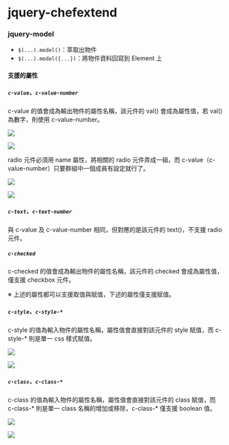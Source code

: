 # jquery-chefextend

### jquery-model

- `$(...).model()`：萃取出物件
- `$(...).model({...})`：將物件資料回寫到 Element 上

#### 支援的屬性

##### `c-value`、`c-value-number`

c-value 的值會成為輸出物件的屬性名稱，該元件的 val() 會成為屬性值，若 val() 為數字，則使用 c-value-number。

![](https://i.imgur.com/7GMYAUl.png)

![](https://i.imgur.com/PRKhNBy.png)

radio 元件必須用 name 屬性，將相關的 radio 元件弄成一組，而 c-value（c-value-number）只要群組中一個成員有設定就行了。

![](https://i.imgur.com/Xi9f2OG.png)

![](https://i.imgur.com/KNghZ9v.png)

##### `c-text`、`c-text-number`

與 c-value 及 c-value-number 相同，但對應的是該元件的 text()，不支援 radio 元件。

##### `c-checked`

c-checked 的值會成為輸出物件的屬性名稱，該元件的 checked 會成為屬性值，僅支援 checkbox 元件。

※ 上述的屬性都可以支援取值與賦值，下述的屬性僅支援賦值。

##### `c-style`、`c-style-*`

c-style 的值為輸入物件的屬性名稱，屬性值會直接對該元件的 style 賦值，而 c-style-* 則是單一 css 樣式賦值。

![](https://i.imgur.com/2VBmITy.png)

![](https://i.imgur.com/4srjRtg.png)

##### `c-class`、`c-class-*`

c-class 的值為輸入物件的屬性名稱，屬性值會直接對該元件的 class 賦值，而 c-class-* 則是單一 class 名稱的增加或移除，c-class-* 僅支援 boolean 值。

![](https://i.imgur.com/kP8g48F.png)

![](https://i.imgur.com/jKfWPQr.png)
